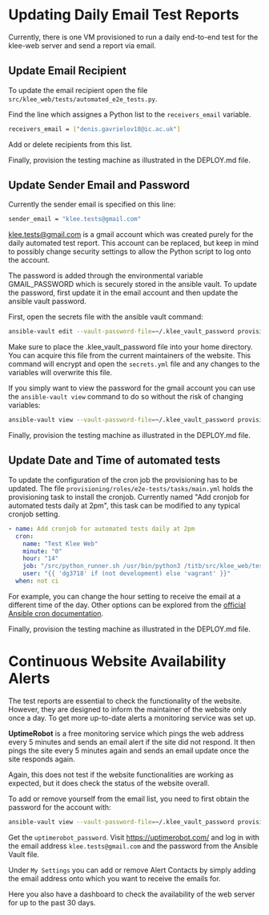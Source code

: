 Updating Daily Email Test Reports
==========

Currently, there is one VM provisioned to run a daily end-to-end test for the klee-web server and send a report via email. 

## Update Email Recipient
To update the email recipient open the file `src/klee_web/tests/automated_e2e_tests.py`.  

Find the line which assignes a Python list to the `receivers_email` variable.
```bash
receivers_email = ["denis.gavrielov18@ic.ac.uk"]
```
Add or delete recipients from this list.

Finally, provision the testing machine as illustrated in the DEPLOY.md file.

## Update Sender Email and Password
Currently the sender email is specified on this line:
```bash
sender_email = "klee.tests@gmail.com"
```
klee.tests@gmail.com is a gmail account which was created purely for the daily automated test report. This account can be replaced, but keep in mind to possibly change security settings to allow the Python script to log onto the account.

The password is added through the environmental variable GMAIL_PASSWORD which is securely stored in the ansible vault. To update the password, first update it in the email account and then update the ansible vault password.

First, open the secrets file with the ansible vault command:
```bash
ansible-vault edit --vault-password-file=~/.klee_vault_password provisioning/vars/secrets.yml
```
Make sure to place the .klee_vault_password file into your home directory. You can acquire this file from the current maintainers of the website. This command will encrypt and open the `secrets.yml` file and any changes to the variables will overwrite this file. 

If you simply want to view the password for the gmail account you can use the `ansible-vault view` command to do so without the risk of changing variables:
```bash
ansible-vault view --vault-password-file=~/.klee_vault_password provisioning/vars/secrets.yml
```

Finally, provision the testing machine as illustrated in the DEPLOY.md file.

## Update Date and Time of automated tests

To update the configuration of the cron job the provisioning has to be updated. The file `provisioning/roles/e2e-tests/tasks/main.yml` holds the provisioning task to install the cronjob. Currently named "Add cronjob for automated tests daily at 2pm", this task can be modified to any typical cronjob setting. 

```yml
- name: Add cronjob for automated tests daily at 2pm
  cron:
    name: "Test Klee Web"
    minute: "0"
    hour: "14"
    job: "/src/python_runner.sh /usr/bin/python3 /titb/src/klee_web/tests/automated_e2e_tests.py"
    user: "{{ 'dg3718' if (not development) else 'vagrant' }}"
  when: not ci
```
For example, you can change the hour setting to receive the email at a different time of the day. Other options can be explored from the [official Ansible cron documentation](https://docs.ansible.com/ansible/latest/modules/cron_module.html).

Finally, provision the testing machine as illustrated in the DEPLOY.md file.


Continuous Website Availability Alerts
=========
The test reports are essential to check the functionality of the website. However, they are designed to inform the maintainer of the website only once a day. To get more up-to-date alerts a monitoring service was set up. 

**UptimeRobot** is a free monitoring service which pings the web address every 5 minutes and sends an email alert if the site did not respond. It then pings the site every 5 minutes again and sends an email update once the site responds again. 

Again, this does not test if the website functionalities are working as expected, but it does check the status of the website overall.

To add or remove yourself from the email list, you need to first obtain the password for the account with:

```bash
ansible-vault view --vault-password-file=~/.klee_vault_password provisioning/vars/secrets.yml
```

Get the `uptimerobot_password`. Visit https://uptimerobot.com/ and log in with the email address `klee.tests@gmail.com` and the password from the Ansible Vault file. 

Under `My Settings` you can add or remove Alert Contacts by simply adding the email address onto which you want to receive the emails for.

Here you also have a dashboard to check the availability of the web server for up to the past 30 days.
